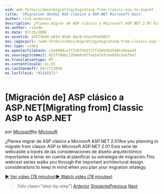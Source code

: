 ```yaml
---
uid: web-forms/videos/migrating/migrating-from-classic-asp-to-aspnet
title: '[Migración desde] ASP clásico a ASP.NET Microsoft Docs'
author: rick-anderson
description: ¿Planea migrar de ASP clásico a Microsoft ASP.NET 2.0? Esta serie de webcastle a través de la importante consideración del diseño arquitectónico...
ms.author: riande
ms.date: 07/25/2006
ms.assetid: af5736dd-e01d-45d6-8ac0-01ec0fe49023
msc.legacyurl: /web-forms/videos/migrating/migrating-from-classic-asp-to-aspnet
msc.type: video
ms.openlocfilehash: c1e9988ce7f21b7342177f156b3825405166aa49
ms.sourcegitcommit: 022f79dbc1350e0c6ffaa1e7e7c6e850cdabf9af
ms.translationtype: MT
ms.contentlocale: es-ES
ms.lasthandoff: 04/17/2020
ms.locfileid: "81543371"
---
```

# <a name="migrating-from-classic-asp-to-aspnet"></a><span data-ttu-id="7e933-104">[Migración de] ASP clásico a ASP.NET</span><span class="sxs-lookup"><span data-stu-id="7e933-104">[Migrating from] Classic ASP to ASP.NET</span></span>

<span data-ttu-id="7e933-105">por [Microsoft](https://github.com/microsoft)</span><span class="sxs-lookup"><span data-stu-id="7e933-105">by [Microsoft](https://github.com/microsoft)</span></span>

<span data-ttu-id="7e933-106">¿Planea migrar de ASP clásico a Microsoft ASP.NET 2.0?</span><span class="sxs-lookup"><span data-stu-id="7e933-106">Are you planning to migrate from classic ASP to Microsoft ASP.NET 2.0?</span></span> <span data-ttu-id="7e933-107">Esta serie de webcastle a través de las consideraciones de diseño arquitectónico importantes a tener en cuenta al planificar su estrategia de migración.</span><span class="sxs-lookup"><span data-stu-id="7e933-107">This webcast series walks you through the important architectural design considerations to keep in mind when you plan your migration strategy.</span></span>

[<span data-ttu-id="7e933-108">&#9654; Ver vídeo (78 minutos)</span><span class="sxs-lookup"><span data-stu-id="7e933-108">&#9654; Watch video (78 minutes)</span></span>](https://channel9.msdn.com/Blogs/ASP-NET-Site-Videos/migrating-from-classic-asp-to-aspnet)

> [!div class="step-by-step"]
> <span data-ttu-id="7e933-109">[Anterior](intro-to-aspnet-20-user-interface-elements.md)
> [Siguiente](intro-to-aspnet-for-jsp-developers-welcome-to-aspnet-20.md)</span><span class="sxs-lookup"><span data-stu-id="7e933-109">[Previous](intro-to-aspnet-20-user-interface-elements.md)
[Next](intro-to-aspnet-for-jsp-developers-welcome-to-aspnet-20.md)</span></span>
